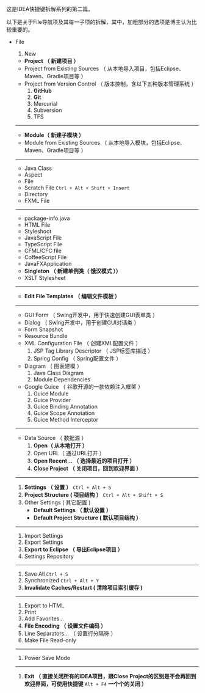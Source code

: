 这是IDEA快捷键拆解系列的第二篇。

以下是关于File导航项及其每一子项的拆解，其中，加粗部分的选项是博主认为比较重要的。

* File  
  1. New

  * **Project （ 新建项目 ）**
  * Project from Existing Sources （ 从本地导入项目，包括Eclipse、Maven、Gradle项目等 ）
  * Project from Version Control （ 版本控制，含以下五种版本管理系统 ）
    1. **GitHub**
    2. **Git**
    3. Mercurial
    4. Subversion
    5. TFS

  ---

  * **Module（ 新建子模块 ）**
  * Module from Existing Sources （ 从本地导入模块，包括Eclipse、Maven、Gradle项目等 ）

  ---

  * Java Class
  * Aspect
  * File
  * Scratch File 
    `Ctrl + Alt + Shift + Insert`
  * Directory
  * FXML File

  ---

  * package-info.java
  * HTML File
  * Styleshoot
  * JavaScript File
  * TypeScript File
  * CFML/CFC file
  * CoffeeScript File
  * JavaFXApplication
  * **Singleton （ 新建单例类（ 饿汉模式 ））**
  * XSLT Stylesheet

  ---

  * **Edit File Templates （ 编辑文件模板 ）**

  ---

  * GUI Form （ Swing开发中，用于快速创建GUI表单类 ）
  * Dialog （ Swing开发中，用于创建GUI对话类 ）
  * Form Snapshot
  * Resource Bundle
  * XML Configuration File （ 创建XML配置文件 ）
    1. JSP Tag Library Descriptor （ JSP标签库描述 ）
    2. Spring Config （ Spring配置文件 ）
  * Diagram （ 图表建模 ）
    1. Java Class Diagram
    2. Module Dependencies
  * Google Guice （ 谷歌开源的一款依赖注入框架 ）
    1. Guice Module
    2. Guice Provider
    3. Guice Binding Annotation
    4. Guice Scope Annotation
    5. Guice Method Interceptor

  ---

  * Data Source （ 数据源 ）
    1. **Open（ 从本地打开 ）**
    2. Open URL（ 通过URL打开 ）
    3. **Open Recent... （ 选择最近的项目打开 ）**
    4. **Close Project （ 关闭项目，回到欢迎界面 ）**

  ---

  1. **Settings （ 设置 ）**
     `Ctrl + Alt + S`
  2. **Project Structure \( 项目结构 ）**
     `Ctrl + Alt + Shift + S`
  3. Other Settings \( 其它配置 \)
     * **Default Settings （ 默认设置 ）**
     * **Default Project Structure \( 默认项目结构 ）**

  ---

  1. Import Settings
  2. Export Settings
  3. **Export to Eclipse （ 导出Eclipse项目 ）**
  4. Settings Repository

  ---

  1. Save All 
     `Ctrl + S`
  2. Synchronized 
     `Ctrl + Alt + Y`
  3. **Invalidate Caches/Restart \( 清除项目索引缓存 \)**

  ---

  1. Export to HTML
  2. Print
  3. Add Favorites...
  4. **File Encoding （ 设置文件编码 ）**
  5. Line Separators... （ 设置行分隔符 ）
  6. Make File Read-only

  ---

  1. Power Save Mode

  ---

  1. **Exit （ 直接关闭所有的IDEA项目，跟Close Project的区别是不会再回到欢迎界面，可使用快捷键**
     `Alt + F4`
     **一个个的关闭 ）**



